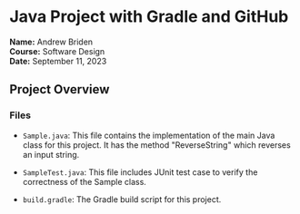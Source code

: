 # Java Project with Gradle and GitHub

**Name:** Andrew Briden   
**Course:** Software Design   
**Date:** September 11, 2023    

## Project Overview

### Files

- `Sample.java`: This file contains the implementation of the main Java class for this project. It has the method "ReverseString" which reverses an input string.

- `SampleTest.java`: This file includes JUnit test case to verify the correctness of the Sample class. 

- `build.gradle`: The Gradle build script for this project. 

